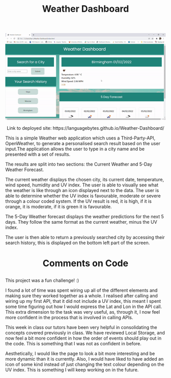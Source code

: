 # <p align = "center"> Weather Dashboard </p>

<br> 
 <p align="center">
  <img src="images/screenshot.gif"/>
</p>


<p align="center"> Link to deployed site: https://languagebytes.github.io/Weather-Dashboard/ </p>

This is a simple Weather web application which uses a Third-Party-API, OpenWeather, to generate a personalised search result based on the user input.The application allows the user to type in a city name and be presented with a set of results. 

The results are split into two sections: the Current Weather and 5-Day Weather Forecast.

The current weather displays the chosen city, its current date, temperature, wind speed, humidity and UV index. The user is able to visually see what the weather is like through an icon displayed next to the data. The user is able to determine whether the UV index is favourable, moderate or severe through a colour coded system. If the UV result is red, it is high, if it is orange, it is moderate, if it is green it is favourable.

The 5-Day Weather forecast displays the weather predictions for the next 5 days. They follow the same format as the current weather, minus the UV index.

The user is then able to return a previously searched city by accessing their search history, this is displayed on the bottom left part of the screen.


# <p align = "center"> Comments on Code </p>

This project was a fun challenge! :) 

I found a lot of time was spent wiring up all of the different elements and making sure they worked together as a whole. I realised after calling and wiring up my first API, that it did not include a UV index, this meant I spent some time figuring out how I would express the Lat and Lon in the API call. This extra dimension to the task was very useful, as, through it, I now feel more confident in the process that is involved in calling APIs. 

This week in class our tutors have been very helpful in consolidating the concepts covered previously in class. We have reviewed Local Storage, and now feel a bit more confident in how the order of events should play out in the code. This is something that I was not as confident in before.

Aesthetically, I would like the page to look a bit more interesting and be more dynamic than it is currently. Also, I would have liked to have added an icon of some kind instead of just changing the text colour depending on the UV index. This is something I will keep working on in the future. 
